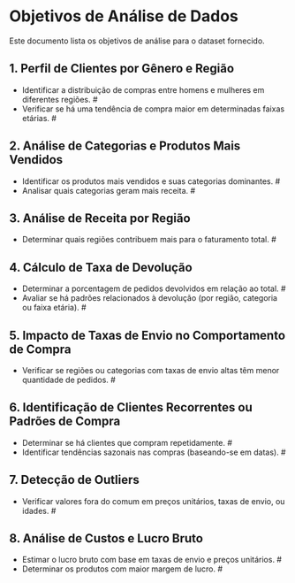 
# Objetivos de Análise de Dados

Este documento lista os objetivos de análise para o dataset fornecido.

## 1. Perfil de Clientes por Gênero e Região
- Identificar a distribuição de compras entre homens e mulheres em diferentes regiões. #
- Verificar se há uma tendência de compra maior em determinadas faixas etárias. #

## 2. Análise de Categorias e Produtos Mais Vendidos
- Identificar os produtos mais vendidos e suas categorias dominantes. #
- Analisar quais categorias geram mais receita. #

## 3. Análise de Receita por Região
- Determinar quais regiões contribuem mais para o faturamento total. #

## 4. Cálculo de Taxa de Devolução
- Determinar a porcentagem de pedidos devolvidos em relação ao total. #
- Avaliar se há padrões relacionados à devolução (por região, categoria ou faixa etária). #

## 5. Impacto de Taxas de Envio no Comportamento de Compra
- Verificar se regiões ou categorias com taxas de envio altas têm menor quantidade de pedidos. #

## 6. Identificação de Clientes Recorrentes ou Padrões de Compra
- Determinar se há clientes que compram repetidamente. #
- Identificar tendências sazonais nas compras (baseando-se em datas). #

## 7. Detecção de Outliers
- Verificar valores fora do comum em preços unitários, taxas de envio, ou idades. #

## 8. Análise de Custos e Lucro Bruto
- Estimar o lucro bruto com base em taxas de envio e preços unitários. #
- Determinar os produtos com maior margem de lucro. #
